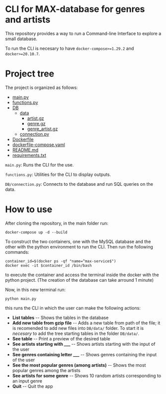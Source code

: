 # CLI for MAX-database for genres and artists

This repository provides a way to run a Command-line Interface to explore a small database.

To run the CLI is necesary to have `docker-compose>=1.29.2` and `docker>=20.10.7`.

# Project tree
The project is organized as follows:

 * [main.py](./main.py)
 * [functions.py](./functions.py)
 * [DB](./DB)
   * [data](./DB/data)
        * [artist.gz](./DB/data/artist.gz)
        * [genre.gz](./DB/data/genre.gz)
        * [genre_artist.gz](./DB/data/genre_artist.gz)
   * [connection.py](./DB/connection.py)
 * [Dockerfile](./Dockerfile)
 * [dockerfile-compose.yaml](./dockerfile-compose.yaml)
 * [README.md](./README.md)
 * [requirements.txt](./requirements.txt)

`main.py`: Runs the CLI for the use.

`functions.py`: Utilities for the CLI to display outputs.

`DB/connection.py`: Connects to the database and run SQL queries on the data.

# How to use
After cloning the repository, in the main folder run:
```
docker-compose up -d --build
```
To construct the two containers, one with the MySQL database and the other with the python environment to run the CLI. Then run the following commands: 
```
container_id=$(docker ps -qf "name=^max-service$")
docker exec -it $container_id /bin/bash
```
to execute the container and access the terminal inside the docker with the python project. (The creation of the database can take arround 1 minute)

Now, in this new terminal run:
```
python main.py
```
this runs the CLI in which the user can make the following actions:

- **List tables** -- Shows the tables in the database
- **Add new table from gzip file** -- Adds a new table from path of the file; it is recomended to add new files into `DB/data/` folder. To start it is *necesary* to add the tree starting tables in the folder `DB/data/`.
- **See table** -- Print a preview of the desired table
- **See artists starting with ___** -- Shows artists starting with the input of the user
- **See genres containing letter ___** -- Shows genres containing the input of the user
- **See the most popular genres (among artists)** -- Shows the most popular genres among the artists
- **See artists for some genre** -- Shows 10 random artists corresponding to an input genre
- **Quit** -- Quit the app
